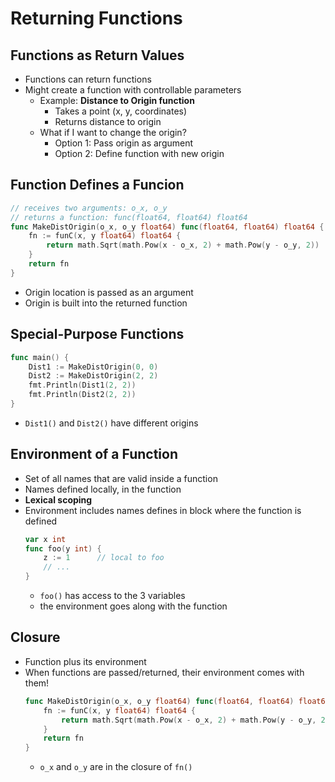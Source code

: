 # Returning Functions

## Functions as Return Values
- Functions can return functions
- Might create a function with controllable parameters
    - Example: **Distance to Origin function**
        - Takes a point (x, y, coordinates)
        - Returns distance to origin
    - What if I want to change the origin?
        - Option 1: Pass origin as argument
        - Option 2: Define function with new origin

## Function Defines a Funcion
```go 
// receives two arguments: o_x, o_y
// returns a function: func(float64, float64) float64
func MakeDistOrigin(o_x, o_y float64) func(float64, float64) float64 {
    fn := funC(x, y float64) float64 {
        return math.Sqrt(math.Pow(x - o_x, 2) + math.Pow(y - o_y, 2))
    }
    return fn
}
```
- Origin location is passed as an argument
- Origin is built into the returned function

## Special-Purpose Functions
```go
func main() {
    Dist1 := MakeDistOrigin(0, 0)
    Dist2 := MakeDistOrigin(2, 2)
    fmt.Println(Dist1(2, 2))
    fmt.Println(Dist2(2, 2))
}
```
- `Dist1()` and `Dist2()` have different origins

## Environment of a Function
- Set of all names that are valid inside a function
- Names defined locally, in the function
- **Lexical scoping**
- Environment includes names defines in block where the function is defined
    ```go
    var x int
    func foo(y int) {
        z := 1      // local to foo
        // ...
    }
    ```
    - `foo()` has access to the 3 variables
    - the environment goes along with the function

## Closure
- Function plus its environment
- When functions are passed/returned, their environment comes with them!
    ```go 
    func MakeDistOrigin(o_x, o_y float64) func(float64, float64) float64 {
        fn := funC(x, y float64) float64 {
            return math.Sqrt(math.Pow(x - o_x, 2) + math.Pow(y - o_y, 2))
        }
        return fn
    }
    ```
    - `o_x` and `o_y` are in the closure of `fn()`